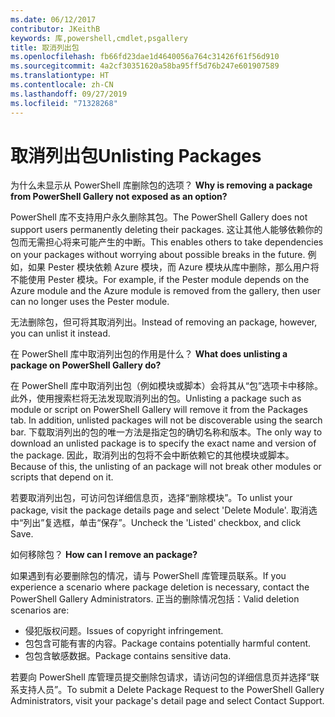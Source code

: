 ```yaml
---
ms.date: 06/12/2017
contributor: JKeithB
keywords: 库,powershell,cmdlet,psgallery
title: 取消列出包
ms.openlocfilehash: fb66fd23dae1d4640056a764c31426f61f56d910
ms.sourcegitcommit: 4a2cf30351620a58ba95ff5d76b247e601907589
ms.translationtype: HT
ms.contentlocale: zh-CN
ms.lasthandoff: 09/27/2019
ms.locfileid: "71328268"
---
```

# <a name="unlisting-packages"></a><span data-ttu-id="0a4ad-103">取消列出包</span><span class="sxs-lookup"><span data-stu-id="0a4ad-103">Unlisting Packages</span></span>

<span data-ttu-id="0a4ad-104">为什么未显示从 PowerShell 库删除包的选项？ </span><span class="sxs-lookup"><span data-stu-id="0a4ad-104">**Why is removing a package from PowerShell Gallery not exposed as an option?**</span></span>

<span data-ttu-id="0a4ad-105">PowerShell 库不支持用户永久删除其包。</span><span class="sxs-lookup"><span data-stu-id="0a4ad-105">The PowerShell Gallery does not support users permanently deleting their packages.</span></span>
<span data-ttu-id="0a4ad-106">这让其他人能够依赖你的包而无需担心将来可能产生的中断。</span><span class="sxs-lookup"><span data-stu-id="0a4ad-106">This enables others to take dependencies on your packages without worrying about possible breaks in the future.</span></span>
<span data-ttu-id="0a4ad-107">例如，如果 Pester 模块依赖 Azure 模块，而 Azure 模块从库中删除，那么用户将不能使用 Pester 模块。</span><span class="sxs-lookup"><span data-stu-id="0a4ad-107">For example, if the Pester module depends on the Azure module and the Azure module is removed from the gallery, then user can no longer uses the Pester module.</span></span>

<span data-ttu-id="0a4ad-108">无法删除包，但可将其取消列出。</span><span class="sxs-lookup"><span data-stu-id="0a4ad-108">Instead of removing an package, however, you can unlist it instead.</span></span>

<span data-ttu-id="0a4ad-109">在 PowerShell 库中取消列出包的作用是什么？ </span><span class="sxs-lookup"><span data-stu-id="0a4ad-109">**What does unlisting a package on PowerShell Gallery do?**</span></span>

<span data-ttu-id="0a4ad-110">在 PowerShell 库中取消列出包（例如模块或脚本）会将其从“包”选项卡中移除。此外，使用搜索栏将无法发现取消列出的包。</span><span class="sxs-lookup"><span data-stu-id="0a4ad-110">Unlisting a package such as module or script on PowerShell Gallery will remove it from the Packages tab. In addition, unlisted packages will not be discoverable using the search bar.</span></span>
<span data-ttu-id="0a4ad-111">下载取消列出的包的唯一方法是指定包的确切名称和版本。</span><span class="sxs-lookup"><span data-stu-id="0a4ad-111">The only way to download an unlisted package is to specify the exact name and version of the package.</span></span>
<span data-ttu-id="0a4ad-112">因此，取消列出的包将不会中断依赖它的其他模块或脚本。</span><span class="sxs-lookup"><span data-stu-id="0a4ad-112">Because of this, the unlisting of an package will not break other modules or scripts that depend on it.</span></span>

<span data-ttu-id="0a4ad-113">若要取消列出包，可访问包详细信息页，选择“删除模块”。</span><span class="sxs-lookup"><span data-stu-id="0a4ad-113">To unlist your package, visit the package details page and select 'Delete Module'.</span></span> <span data-ttu-id="0a4ad-114">取消选中“列出”复选框，单击“保存”。</span><span class="sxs-lookup"><span data-stu-id="0a4ad-114">Uncheck the 'Listed' checkbox, and click Save.</span></span>

<span data-ttu-id="0a4ad-115">如何移除包？ </span><span class="sxs-lookup"><span data-stu-id="0a4ad-115">**How can I remove an package?**</span></span>

<span data-ttu-id="0a4ad-116">如果遇到有必要删除包的情况，请与 PowerShell 库管理员联系。</span><span class="sxs-lookup"><span data-stu-id="0a4ad-116">If you experience a scenario where package deletion is necessary, contact the PowerShell Gallery Administrators.</span></span>
<span data-ttu-id="0a4ad-117">正当的删除情况包括：</span><span class="sxs-lookup"><span data-stu-id="0a4ad-117">Valid deletion scenarios are:</span></span>
- <span data-ttu-id="0a4ad-118">侵犯版权问题。</span><span class="sxs-lookup"><span data-stu-id="0a4ad-118">Issues of copyright infringement.</span></span>
- <span data-ttu-id="0a4ad-119">包包含可能有害的内容。</span><span class="sxs-lookup"><span data-stu-id="0a4ad-119">Package contains potentially harmful content.</span></span>
- <span data-ttu-id="0a4ad-120">包包含敏感数据。</span><span class="sxs-lookup"><span data-stu-id="0a4ad-120">Package contains sensitive data.</span></span>

<span data-ttu-id="0a4ad-121">若要向 PowerShell 库管理员提交删除包请求，请访问包的详细信息页并选择“联系支持人员”。</span><span class="sxs-lookup"><span data-stu-id="0a4ad-121">To submit a Delete Package Request to the PowerShell Gallery Administrators, visit your package's detail page and select Contact Support.</span></span>
